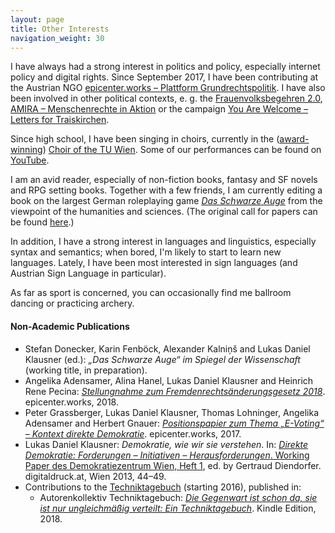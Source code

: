 ```yaml
---
layout: page
title: Other Interests
navigation_weight: 30
---
```


I have always had a strong interest in politics and policy, especially internet policy and digital rights. Since September 2017, I have been contributing at the Austrian NGO [epicenter.works – Plattform Grundrechtspolitik](https://epicenter.works/). I have also been involved in other political contexts, e. g. the [Frauenvolksbegehren 2.0](https://frauenvolksbegehren.at/), [AMIRA – Menschenrechte in Aktion](https://www.amira.ngo/) or the campaign [You Are Welcome – Letters for Traiskirchen](http://www.youarewelcome.at).

Since high school, I have been singing in choirs, currently in the ([award-winning](https://chor.tuwien.ac.at/home/ueber_uns/)) [Choir of the TU Wien](https://chor.tuwien.ac.at/). Some of our performances can be found on [YouTube](https://www.youtube.com/user/tuwienchor/).

I am an avid reader, especially of non-fiction books, fantasy and SF novels and RPG setting books. Together with a few friends, I am currently editing a book on the largest German roleplaying game [_Das Schwarze Auge_](http://dasschwarzeauge.de) from the viewpoint of the humanities and sciences. (The original call for papers can be found [here](https://www.hsozkult.de/event/id/termine-20712).)

In addition, I have a strong interest in languages and linguistics, especially syntax and semantics; when bored, I'm likely to start to learn new languages. Lately, I have been most interested in sign languages (and Austrian Sign Language in particular).

As far as sport is concerned, you can occasionally find me ballroom dancing or practicing archery.

#### Non-Academic Publications
* Stefan Donecker, Karin Fenböck, Alexander Kalniņš and Lukas Daniel Klausner (ed.): _„Das Schwarze Auge“ im Spiegel der Wissenschaft_ (working title, in preparation).
* Angelika Adensamer, Alina Hanel, Lukas Daniel Klausner and Heinrich Rene Pecina: [_Stellungnahme zum Fremdenrechtsänderungsgesetz 2018_](https://epicenter.works/document/1157). epicenter.works, 2018.
* Peter Grassberger, Lukas Daniel Klausner, Thomas Lohninger, Angelika Adensamer and Herbert Gnauer: [_Positionspapier zum Thema „E-Voting“ – Kontext direkte Demokratie_](https://epicenter.works/document/807). epicenter.works, 2017.
* Lukas Daniel Klausner: _Demokratie, wie wir sie verstehen_. In: [_Direkte Demokratie: Forderungen – Initiativen – Herausforderungen_. Working Paper des Demokratiezentrum Wien, Heft 1](http://www.demokratiezentrum.org/fileadmin/media/pdf/Direkte\%20Demokratie/DirekteDemokratie_final_download.pdf), ed. by Gertraud Diendorfer. digitaldruck.at, Wien 2013, 44–49.
* Contributions to the [Techniktagebuch](https://techniktagebuch.tumblr.com/tagged/Lukas-Daniel-Klausner) (starting 2016), published in:
   * Autorenkollektiv Techniktagebuch: [_Die Gegenwart ist schon da, sie ist nur ungleichmäßig verteilt: Ein Techniktagebuch_](https://techniktagebuch.tumblr.com/post/170993335412/18-februar-2018). Kindle Edition, 2018.
   